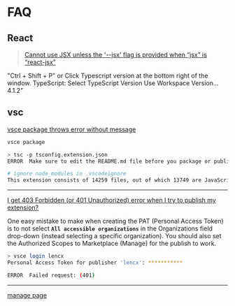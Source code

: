 # FAQ

## React

> [Cannot use JSX unless the '--jsx' flag is provided when “jsx” is “react-jsx”](https://stackoverflow.com/questions/64965203/cannot-use-jsx-unless-the-jsx-flag-is-provided-when-jsx-is-react-jsx)

"Ctrl + Shift + P" or Click Typescript version at the bottom right of the window. TypeScript: Select TypeScript Version Use Workspace Version... 4.1.2"

## vsc

[vsce package throws error without message](https://github.com/microsoft/vscode-vsce/issues/391)

```bash
vsce package

> tsc -p tsconfig.extension.json
ERROR  Make sure to edit the README.md file before you package or publish your extension.
```

```bash
# ignore node_modules in .vscodeignore
This extension consists of 14259 files, out of which 13749 are JavaScript files. For performance reasons, you should bundle your extension: https://aka.ms/vscode-bundle-extension . You should also exclude unnecessary files by adding them to your .vscodeignore: https://aka.ms/vscode-vscodeignore
```

---

[I get 403 Forbidden (or 401 Unauthorized) error when I try to publish my extension?](https://code.visualstudio.com/api/working-with-extensions/publishing-extension)

One easy mistake to make when creating the PAT (Personal Access Token) is to not select **`All accessible organizations`** in the Organizations field drop-down (instead selecting a specific organization). You should also set the Authorized Scopes to Marketplace (Manage) for the publish to work.

```bash
> vsce login lencx
Personal Access Token for publisher 'lencx': ***********

ERROR  Failed request: (401)
```

---

[manage page](https://marketplace.visualstudio.com/manage/publishers)
